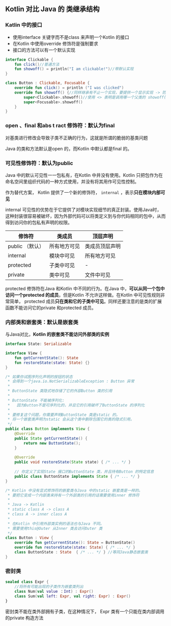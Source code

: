 ## Kotlin 对比 Java 的 类继承结构

### Katlin 中的接口

- 使用interface 关键字而不是class 来声明一个Kotlin 的接口
- 在Kotlin 中使用override 修饰符是强制要求
- 接口的方法可以有一个默认实现

```kotlin
interface Clickable {
    fun click()//普通方法
    fun showoff() = println("I am clickable!")//带默认实现
}

class Button : Clickable, Focusable {
    override fun click() = println ("I was clicked")
    override fun showoff() {//同样继承有不止一个实现，要提供一个显示实现 -> 防止冲突
        super<Clickable>.showoff()//使用 <> 表明是调用哪一个父类的 showoff()
        super<Focusable>.showoff()
    }
}
```

### open 、final 和abs t ract 修饰符：默认为final

对基类进行修改会导致子类不正确的行为，这就是所谓的脆弱的基类问题

Java 的类和方法默认是open 的，而Kotlin 中默认都是final 的。

### 可见性修饰符：默认为public

Java 中的默认可见性一一包私有，在Kotlin 中井没有使用。Kotlin 只把包作为在命名空间里组织代码的一种方式使用，并没有将其用作可见性控制。

作为替代方案， Kotlin 提供了一个新的修饰符， `internal` ，表示**只在模块内部可见**

internal 可见性的优势在于它提供了对模块实现细节的真正封装。使用Java时，这种封装很容易被破坏，因为外部代码可以将类定义到与你代码相同的包中，从而得到访问你的包私有声明的权限。

| 修饰符          | 类成员       | 顶层声明       |
| --------------- | ------------ | -------------- |
| public （默认） | 所有地方可见 | 类成员顶层声明 |
| internal        | 模块中可见   | 所有地方可见   |
| protected       | 子类中可见   | -              |
| private         | 类中可见     | 文件中可见     |

protected 修饰符在Java 和Kotlin 中不同的行为。在Java 中，**可以从同一个包中访问一个protected 的成员**，但是Kotlin 不允许这样做。在Kotlin 中可见性规则非常简单， protected 成员**只在类和它的子类中可见**。同样还要注意的是类的扩展函数不能访问它的private 和protected 成员。

### 内部类和嵌套类：默认是嵌套类

与Java对比，**Kotlin 的嵌套类不能访问外部类的实例**

```kotlin
interface State: Serializable

interface View {
    fun getCurrentState(): State
    fun restoreState(state: State) {}
}
```

```java
/* 如果你试图序列化声明的按钮的状态
 * 会得到一个java.io.NotSerializableException : Button 异常
 * 
 * ButtonState 类隐式地存储了它的外部Button 类的引用
 * 
 * ButtonState 不能被序列化:
 *   因为Button不是可序列化的，并且它的引用破坏了ButtonState 的序列化
 * 
 * 要修复这个问题，你需要声明ButtonState 类是static 的。
 * 将一个嵌套类声明为static 会从这个类中删除包围它的类的隐式引用。
 */
public class Button implements View {
    @Override
    public State getCurrentState() {
        return new ButtonState();
    }
    
    @Override
    public void restoreState(State state) { /* ... */ }
    
    // 你定义了实现State 接口的ButtonState 类，井且持有Button 的特定信息
    public class ButtonState implements State { /* ... */ }
}
```

```kotlin
/* Kotlin 中没有显式修饰符的嵌套类与Java 中的static 嵌套类是一样的。
 * 要把它变成一个内部类来持有一个外部类的引用的话需要使用inner 修饰符
 * 
 * Java -> Kotlin
 * static class A -> class A
 * class A -> inner class A
 * 
 * 在Kotlin 中引用外部类实例的语法也与Java 不同。
 * 需要使用this@Outer 从Inner 类去访问Outer 类
 */
class Button : View {
    override fun getCurrentState(): State = ButtonState()
    override fun restoreState(state: State) { /* ... */ }
    class ButtonState : State  { /* ... */ } //等同Java静态嵌套类
}
```

### 密封类

```kotlin
sealed class Expr {
    //将所有可能出现的子类作为嵌套类列出
    class Num(val value ：Int) : Expr()
    class Sum(val left: Expr, val right: Expr) : Expr()
}
```

密封类不能在类外部拥有子类，在这种情况下， Expr 类有一个只能在类内部调用的private 构造方法